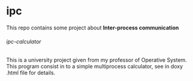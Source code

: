 # ipc
This repo contains some project about **Inter-process communication**

###### ipc-calculator
This is a university project given from my professor of Operative System.
This program consist in to a simple multiprocess calculator, see in doxy .html file for details.
